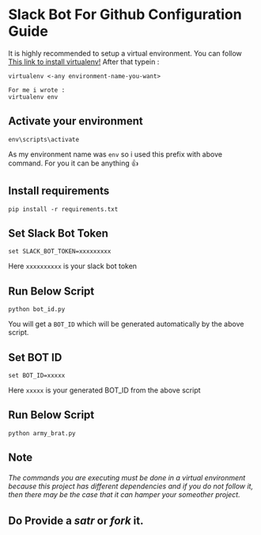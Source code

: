 # Slack Bot For Github Configuration Guide 

It is highly recommended to setup a virtual environment.
You can follow [This link to install virtualenv!](https://virtualenv.pypa.io/en/latest/installation/) 
After that typein :

```
virtualenv <-any environment-name-you-want>

For me i wrote :
virtualenv env
```

## Activate your environment

```
env\scripts\activate
```
As my environment name was ```env``` so i used this prefix with above command.
For you it can be anything :+1:

## Install requirements

```
pip install -r requirements.txt
```

## Set Slack Bot Token

```
set SLACK_BOT_TOKEN=xxxxxxxxx
```
Here ```xxxxxxxxxx``` is your slack bot token

## Run Below Script 

```
python bot_id.py
```
You will get a ```BOT_ID``` which will be generated automatically by the above script.

## Set BOT ID

```
set BOT_ID=xxxxx
```
Here ```xxxxx``` is your generated BOT_ID from the above script

## Run Below Script

```
python army_brat.py
```

## Note

###### The commands you are executing must be done in a virtual environment because this project has different dependencies and if you do not follow it, then there may be the case that it can hamper your someother project. 

## Do Provide a *satr* or *fork* it.
